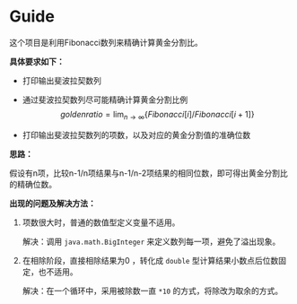 # Guide

这个项目是利用Fibonacci数列来精确计算黄金分割比。

**具体要求如下：**

- 打印输出斐波拉契数列

- 通过斐波拉契数列尽可能精确计算黄金分割比例
  $$
  golden ratio = \lim_{n\to\infty}\{Fibonacci[i]/Fibonacci[i+1]\}
  $$

- 打印输出斐波拉契数列的项数，以及对应的黄金分割值的准确位数

**思路：**

​	假设有n项，比较n-1/n项结果与n-1/n-2项结果的相同位数，即可得出黄金分割比的精确位数。

**出现的问题及解决方法：**

1. 项数很大时，普通的数值型定义变量不适用。

   解决：调用 `java.math.BigInteger` 来定义数列每一项，避免了溢出现象。

2. 在相除阶段，直接相除结果为0 ，转化成 `double` 型计算结果小数点后位数固定，也不适用。

   解决：在一个循环中，采用被除数一直 `*10` 的方式，将除改为取余的方式。